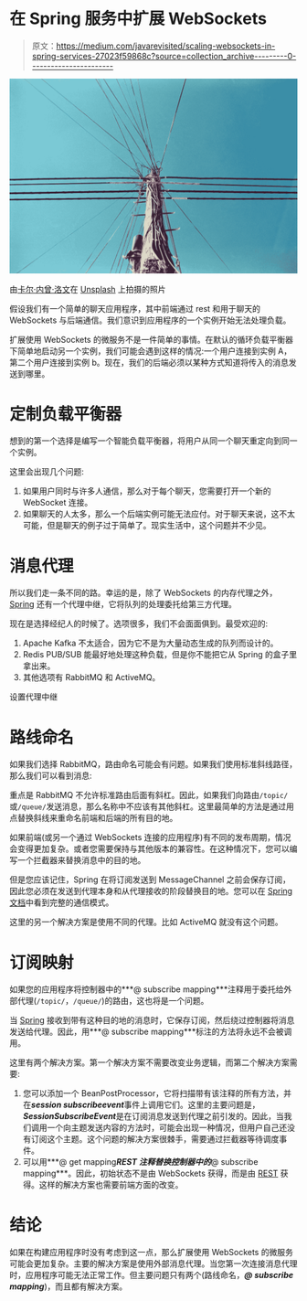 # 在 Spring 服务中扩展 WebSockets

> 原文：<https://medium.com/javarevisited/scaling-websockets-in-spring-services-27023f59868c?source=collection_archive---------0----------------------->

![](img/27f00e81741166a0aec86961fdb3f81f.png)

由[卡尔·内曾·洛文](https://unsplash.com/@archduk3?utm_source=medium&utm_medium=referral)在 [Unsplash](https://unsplash.com?utm_source=medium&utm_medium=referral) 上拍摄的照片

假设我们有一个简单的聊天应用程序，其中前端通过 rest 和用于聊天的 WebSockets 与后端通信。我们意识到应用程序的一个实例开始无法处理负载。

扩展使用 WebSockets 的微服务不是一件简单的事情。在默认的循环负载平衡器下简单地启动另一个实例，我们可能会遇到这样的情况:一个用户连接到实例 A，第二个用户连接到实例 b。现在，我们的后端必须以某种方式知道将传入的消息发送到哪里。

# **定制负载平衡器**

想到的第一个选择是编写一个智能负载平衡器，将用户从同一个聊天重定向到同一个实例。

这里会出现几个问题:

1.  如果用户同时与许多人通信，那么对于每个聊天，您需要打开一个新的 WebSocket 连接。
2.  如果聊天的人太多，那么一个后端实例可能无法应付。对于聊天来说，这不太可能，但是聊天的例子过于简单了。现实生活中，这个问题并不少见。

# **消息代理**

所以我们走一条不同的路。幸运的是，除了 WebSockets 的内存代理之外， [Spring](/javarevisited/10-best-spring-framework-books-for-java-developers-360284c37036) 还有一个代理中继，它将队列的处理委托给第三方代理。

现在是选择经纪人的时候了。选项很多，我们不会面面俱到。最受欢迎的:

1.  Apache Kafka 不太适合，因为它不是为大量动态生成的队列而设计的。
2.  Redis PUB/SUB 能最好地处理这种负载，但是你不能把它从 Spring 的盒子里拿出来。
3.  其他选项有 RabbitMQ 和 ActiveMQ。

设置代理中继

# **路线命名**

如果我们选择 RabbitMQ，路由命名可能会有问题。如果我们使用标准斜线路径，那么我们可以看到消息:

重点是 RabbitMQ 不允许标准路由后面有斜杠。因此，如果我们向路由`/topic/`或`/queue/`发送消息，那么名称中不应该有其他斜杠。这里最简单的方法是通过用点替换斜线来重命名前端和后端的所有目的地。

如果前端(或另一个通过 WebSockets 连接的应用程序)有不同的发布周期，情况会变得更加复杂。或者您需要保持与其他版本的兼容性。在这种情况下，您可以编写一个拦截器来替换消息中的目的地。

但是您应该记住，Spring 在将订阅发送到 MessageChannel 之前会保存订阅，因此您必须在发送到代理本身和从代理接收的阶段替换目的地。您可以在 [Spring 文档](https://docs.spring.io/spring-framework/docs/4.3.x/spring-framework-reference/html/websocket.html#websocket-stomp-message-flow)中看到完整的通信模式。

这里的另一个解决方案是使用不同的代理。比如 ActiveMQ 就没有这个问题。

# **订阅映射**

如果您的应用程序将控制器中的***@ subscribe mapping***注释用于委托给外部代理(`/topic/`，`/queue/`)的路由，这也将是一个问题。

当 [Spring](/javarevisited/top-10-free-courses-to-learn-spring-framework-for-java-developers-639db9348d25) 接收到带有这种目的地的消息时，它保存订阅，然后绕过控制器将消息发送给代理。因此，用***@ subscribe mapping***标注的方法将永远不会被调用。

这里有两个解决方案。第一个解决方案不需要改变业务逻辑，而第二个解决方案需要:

1.  您可以添加一个 BeanPostProcessor，它将扫描带有该注释的所有方法，并在***session subscribeevent***事件上调用它们。这里的主要问题是，***SessionSubscribeEvent***是在订阅消息发送到代理之前引发的。因此，当我们调用一个向主题发送内容的方法时，可能会出现一种情况，但用户自己还没有订阅这个主题。这个问题的解决方案很棘手，需要通过拦截器等待调度事件。
2.  可以用***@ get mapping***REST 注释替换控制器中的***@ subscribe mapping***。因此，初始状态不是由 WebSockets 获得，而是由 [REST](/javarevisited/top-5-books-and-courses-to-learn-restful-web-services-in-java-using-spring-mvc-and-spring-boot-79ec4b351d12?source=---------17------------------) 获得。这样的解决方案也需要前端方面的改变。

# **结论**

如果在构建应用程序时没有考虑到这一点，那么扩展使用 WebSockets 的微服务可能会更加复杂。主要的解决方案是使用外部消息代理。当您第一次连接消息代理时，应用程序可能无法正常工作。但主要问题只有两个(路线命名，***@ subscribe mapping***)，而且都有解决方案。
